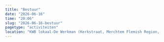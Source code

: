 ```yaml
---
title: "Bestuur"
date: "2026-06-16"
time: "20:06"
slug: "2026-06-16-bestuur"
pagetype: "activiteiten"
location: "KWB lokaal-De Werkman (Kerkstraat, Merchtem Flemish Region, Belgium)"
---
```




